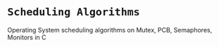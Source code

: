 # `Scheduling Algorithms`
Operating System scheduling algorithms on Mutex, PCB, Semaphores, Monitors in C
